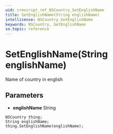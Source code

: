 ```yaml
---
uid: crmscript_ref_NSCountry_SetEnglishName
title: SetEnglishName(String englishName)
intellisense: NSCountry.SetEnglishName
keywords: NSCountry, GetEnglishName
so.topic: reference
---
```


# SetEnglishName(String englishName)

Name of country in english

## Parameters

* **englishName** String

```crmscript
NSCountry thing;
String englishName;
thing.SetEnglishName(englishName);
```

